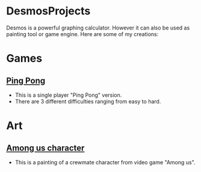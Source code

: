 # DesmosProjects

Desmos is a powerful graphing calculator. However it can also be used as painting tool or game engine.
Here are some of my creations:

# Games
## [Ping Pong](https://www.desmos.com/calculator/hzvsxob3nw)
- This is a single player "Ping Pong" version.
- There are 3 different difficulties ranging from easy to hard.

# Art
## [Among us character](https://www.desmos.com/calculator/hau5i88cwl)
- This is a painting of a crewmate character from video game "Among us".
